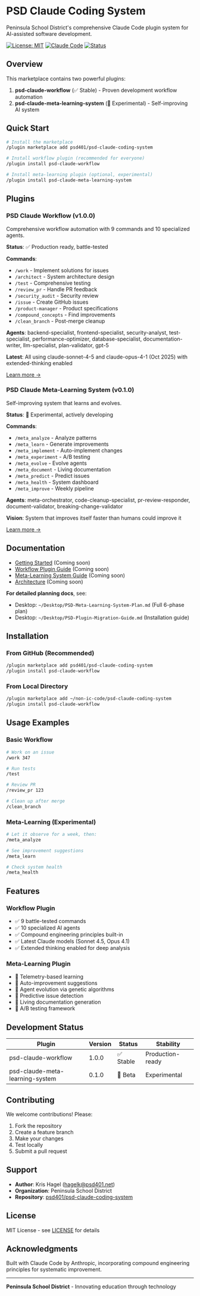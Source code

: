 # PSD Claude Coding System

Peninsula School District's comprehensive Claude Code plugin system for AI-assisted software development.

[![License: MIT](https://img.shields.io/badge/License-MIT-yellow.svg)](https://opensource.org/licenses/MIT)
[![Claude Code](https://img.shields.io/badge/Claude%20Code-Plugin-blue)](https://docs.claude.com/en/docs/claude-code)
[![Status](https://img.shields.io/badge/Status-Active-success)]()

## Overview

This marketplace contains two powerful plugins:

1. **psd-claude-workflow** (✅ Stable) - Proven development workflow automation
2. **psd-claude-meta-learning-system** (🧪 Experimental) - Self-improving AI system

## Quick Start

```bash
# Install the marketplace
/plugin marketplace add psd401/psd-claude-coding-system

# Install workflow plugin (recommended for everyone)
/plugin install psd-claude-workflow

# Install meta-learning plugin (optional, experimental)
/plugin install psd-claude-meta-learning-system
```

## Plugins

### PSD Claude Workflow (v1.0.0)

Comprehensive workflow automation with 9 commands and 10 specialized agents.

**Status**: ✅ Production ready, battle-tested

**Commands**:
- `/work` - Implement solutions for issues
- `/architect` - System architecture design
- `/test` - Comprehensive testing
- `/review_pr` - Handle PR feedback
- `/security_audit` - Security review
- `/issue` - Create GitHub issues
- `/product-manager` - Product specifications
- `/compound_concepts` - Find improvements
- `/clean_branch` - Post-merge cleanup

**Agents**: backend-specialist, frontend-specialist, security-analyst, test-specialist, performance-optimizer, database-specialist, documentation-writer, llm-specialist, plan-validator, gpt-5

**Latest**: All using claude-sonnet-4-5 and claude-opus-4-1 (Oct 2025) with extended-thinking enabled

[Learn more →](./plugins/psd-claude-workflow/README.md)

### PSD Claude Meta-Learning System (v0.1.0)

Self-improving system that learns and evolves.

**Status**: 🧪 Experimental, actively developing

**Commands**:
- `/meta_analyze` - Analyze patterns
- `/meta_learn` - Generate improvements
- `/meta_implement` - Auto-implement changes
- `/meta_experiment` - A/B testing
- `/meta_evolve` - Evolve agents
- `/meta_document` - Living documentation
- `/meta_predict` - Predict issues
- `/meta_health` - System dashboard
- `/meta_improve` - Weekly pipeline

**Agents**: meta-orchestrator, code-cleanup-specialist, pr-review-responder, document-validator, breaking-change-validator

**Vision**: System that improves itself faster than humans could improve it

[Learn more →](./plugins/psd-claude-meta-learning-system/README.md)

## Documentation

- [Getting Started](./docs/GETTING_STARTED.md) (Coming soon)
- [Workflow Plugin Guide](./docs/WORKFLOW_PLUGIN.md) (Coming soon)
- [Meta-Learning System Guide](./docs/META_LEARNING_SYSTEM.md) (Coming soon)
- [Architecture](./docs/ARCHITECTURE.md) (Coming soon)

**For detailed planning docs**, see:
- Desktop: `~/Desktop/PSD-Meta-Learning-System-Plan.md` (Full 6-phase plan)
- Desktop: `~/Desktop/PSD-Plugin-Migration-Guide.md` (Installation guide)

## Installation

### From GitHub (Recommended)

```bash
/plugin marketplace add psd401/psd-claude-coding-system
/plugin install psd-claude-workflow
```

### From Local Directory

```bash
/plugin marketplace add ~/non-ic-code/psd-claude-coding-system
/plugin install psd-claude-workflow
```

## Usage Examples

### Basic Workflow

```bash
# Work on an issue
/work 347

# Run tests
/test

# Review PR
/review_pr 123

# Clean up after merge
/clean_branch
```

### Meta-Learning (Experimental)

```bash
# Let it observe for a week, then:
/meta_analyze

# See improvement suggestions
/meta_learn

# Check system health
/meta_health
```

## Features

### Workflow Plugin
- ✅ 9 battle-tested commands
- ✅ 10 specialized AI agents
- ✅ Compound engineering principles built-in
- ✅ Latest Claude models (Sonnet 4.5, Opus 4.1)
- ✅ Extended thinking enabled for deep analysis

### Meta-Learning Plugin
- 🧪 Telemetry-based learning
- 🧪 Auto-improvement suggestions
- 🧪 Agent evolution via genetic algorithms
- 🧪 Predictive issue detection
- 🧪 Living documentation generation
- 🧪 A/B testing framework

## Development Status

| Plugin | Version | Status | Stability |
|--------|---------|--------|-----------|
| psd-claude-workflow | 1.0.0 | ✅ Stable | Production-ready |
| psd-claude-meta-learning-system | 0.1.0 | 🧪 Beta | Experimental |

## Contributing

We welcome contributions! Please:
1. Fork the repository
2. Create a feature branch
3. Make your changes
4. Test locally
5. Submit a pull request

## Support

- **Author**: Kris Hagel (hagelk@psd401.net)
- **Organization**: Peninsula School District
- **Repository**: [psd401/psd-claude-coding-system](https://github.com/psd401/psd-claude-coding-system)

## License

MIT License - see [LICENSE](./LICENSE) for details

## Acknowledgments

Built with Claude Code by Anthropic, incorporating compound engineering principles for systematic improvement.

---

**Peninsula School District** - Innovating education through technology
